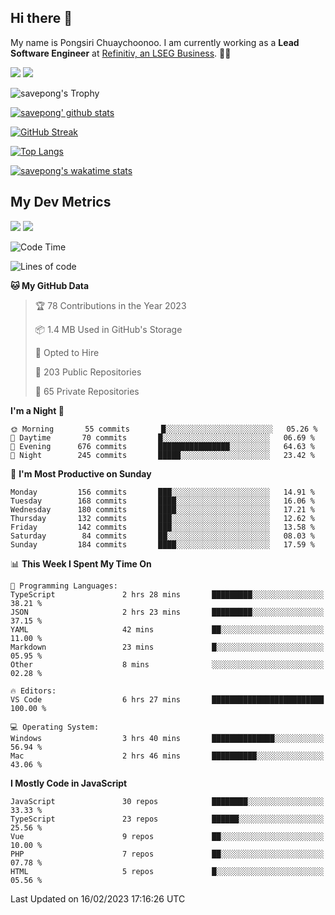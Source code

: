 ## Hi there 👋

My name is Pongsiri Chuaychoonoo. I am currently working as a **Lead Software Engineer** at [Refinitiv, an LSEG Business](https://www.refinitiv.com). 👨‍💻

[<img src="https://img.shields.io/badge/savepong.com-%230077B5.svg?&style=for-the-badge&color=81e6d9" />](https://savepong.com)
[<img src="https://img.shields.io/badge/linkedin-%230077B5.svg?&style=for-the-badge&logo=linkedin&logoColor=white" />](https://www.linkedin.com/in/savepong)

![savepong's Trophy](https://github-profile-trophy.vercel.app/?username=savepong&theme=flat&rank=SECRET,SSS,SS,S,AAA,AA,A&margin-w=15&no-bg=true&no-frame=true)

[![savepong' github stats](https://github-readme-stats.vercel.app/api?username=savepong&show_icons=true&count_private=true&theme=gotham&hide_border=true&bg_color=00000000&text_color=768390FF)](https://savepong.com/posts/stats)

[![GitHub Streak](https://github-readme-streak-stats.herokuapp.com?user=savepong&theme=gotham&hide_border=true&background=00000000&dates=768390FF)](https://savepong.com/posts/stats)

[![Top Langs](https://github-readme-stats.vercel.app/api/top-langs/?username=savepong&layout=compact&langs_count=10&theme=gotham&hide_border=true&bg_color=00000000&text_color=768390FF)](https://savepong.com/posts/stats)

[![savepong's wakatime stats](https://github-readme-stats.vercel.app/api/wakatime?username=@savepong&layout=default&theme=gotham&hide_border=true&bg_color=00000000&text_color=768390FF)](https://savepong.com/posts/stats)

## My Dev Metrics

[![](https://komarev.com/ghpvc/?username=savepong&color=blue&label=Profile%20Views)](https://github.com/savepong)
[![](https://img.shields.io/github/followers/savepong?label=GitHub%20Followers)](https://github.com/savepong)

<!--START_SECTION:waka-->
![Code Time](http://img.shields.io/badge/Code%20Time-1%2C165%20hrs%2015%20mins-blue)

![Lines of code](https://img.shields.io/badge/From%20Hello%20World%20I%27ve%20Written-4%20Million%20lines%20of%20code-blue)

**🐱 My GitHub Data** 

> 🏆 78 Contributions in the Year 2023
 > 
> 📦 1.4 MB Used in GitHub's Storage 
 > 
> 💼 Opted to Hire
 > 
> 📜 203 Public Repositories 
 > 
> 🔑 65 Private Repositories  
 > 
**I'm a Night 🦉** 

```text
🌞 Morning       55 commits       █░░░░░░░░░░░░░░░░░░░░░░░░   05.26 % 
🌆 Daytime       70 commits       █░░░░░░░░░░░░░░░░░░░░░░░░   06.69 % 
🌃 Evening      676 commits       ████████████████░░░░░░░░░   64.63 % 
🌙 Night        245 commits       █████░░░░░░░░░░░░░░░░░░░░   23.42 % 

```
📅 **I'm Most Productive on Sunday** 

```text
Monday         156 commits       ███░░░░░░░░░░░░░░░░░░░░░░   14.91 % 
Tuesday        168 commits       ████░░░░░░░░░░░░░░░░░░░░░   16.06 % 
Wednesday      180 commits       ████░░░░░░░░░░░░░░░░░░░░░   17.21 % 
Thursday       132 commits       ███░░░░░░░░░░░░░░░░░░░░░░   12.62 % 
Friday         142 commits       ███░░░░░░░░░░░░░░░░░░░░░░   13.58 % 
Saturday        84 commits       ██░░░░░░░░░░░░░░░░░░░░░░░   08.03 % 
Sunday         184 commits       ████░░░░░░░░░░░░░░░░░░░░░   17.59 % 

```


📊 **This Week I Spent My Time On** 

```text
💬 Programming Languages: 
TypeScript               2 hrs 28 mins       █████████░░░░░░░░░░░░░░░░   38.21 % 
JSON                     2 hrs 23 mins       █████████░░░░░░░░░░░░░░░░   37.15 % 
YAML                     42 mins             ██░░░░░░░░░░░░░░░░░░░░░░░   11.00 % 
Markdown                 23 mins             █░░░░░░░░░░░░░░░░░░░░░░░░   05.95 % 
Other                    8 mins              ░░░░░░░░░░░░░░░░░░░░░░░░░   02.28 % 

🔥 Editors: 
VS Code                  6 hrs 27 mins       █████████████████████████   100.00 % 

💻 Operating System: 
Windows                  3 hrs 40 mins       ██████████████░░░░░░░░░░░   56.94 % 
Mac                      2 hrs 46 mins       ██████████░░░░░░░░░░░░░░░   43.06 % 

```

**I Mostly Code in JavaScript** 

```text
JavaScript               30 repos            ████████░░░░░░░░░░░░░░░░░   33.33 % 
TypeScript               23 repos            ██████░░░░░░░░░░░░░░░░░░░   25.56 % 
Vue                      9 repos             ██░░░░░░░░░░░░░░░░░░░░░░░   10.00 % 
PHP                      7 repos             ██░░░░░░░░░░░░░░░░░░░░░░░   07.78 % 
HTML                     5 repos             █░░░░░░░░░░░░░░░░░░░░░░░░   05.56 % 

```



 Last Updated on 16/02/2023 17:16:26 UTC
<!--END_SECTION:waka-->

<!--
**savepong/savepong** is a ✨ _special_ ✨ repository because its `README.md` (this file) appears on your GitHub profile.

Here are some ideas to get you started:

- 🔭 I’m currently working on WebComponents and TypeScript.
- 🌱 I’m currently learning ...
- 👯 I’m looking to collaborate on ...
- 🤔 I’m looking for help with ...
- 💬 Ask me about ...
- 📫 How to reach me: ...
- 😄 Pronouns: ...
- ⚡ Fun fact: ...
-->
